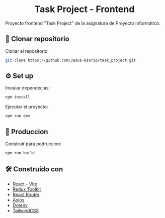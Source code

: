 <h1 align="center">Task Project - Frontend</h1>

Proyecto frontend "Task Project" de la asignatura de Proyecto Informático.

## 🔗 Clonar repositorio
Clonar el repositorio:
```sh
git clone https://github.com/Jesus-0sorio/task_project.git
```
## ⚙️ Set up 
Instalar dependecias:
```sh
npm install
```
Ejecutar el proyecto:
```sh
npm run dev
```

## 💼 Produccion
Construir para podruccion:
```sh
npm run build
```

## 🛠️ Construido con
- [React](https://reactjs.org/) - [Vite](https://vitejs.dev/guide/)
- [Redux Toolkit](https://redux-toolkit.js.org/)
- [React Router](https://reactrouter.com/en/main)
- [Axios](https://axios-http.com/docs/intro)
- [Dotenv](https://www.npmjs.com/package/dotenv)
- [TailwindCSS](https://tailwindcss.com/)